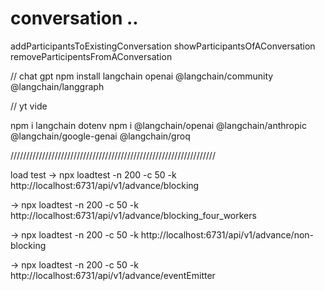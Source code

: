 # conversation ..

addParticipantsToExistingConversation
showParticipantsOfAConversation
removeParticipentsFromAConversation

// chat gpt
npm install langchain openai @langchain/community @langchain/langgraph

// yt vide

npm i langchain dotenv
npm i @langchain/openai @langchain/anthropic @langchain/google-genai
@langchain/groq

/////////////////////////////////////////////////////////////////

load test 
-> npx loadtest -n 200 -c 50 -k http://localhost:6731/api/v1/advance/blocking

-> npx loadtest -n 200 -c 50 -k http://localhost:6731/api/v1/advance/blocking_four_workers

-> npx loadtest -n 200 -c 50 -k http://localhost:6731/api/v1/advance/non-blocking

-> npx loadtest -n 200 -c 50 -k http://localhost:6731/api/v1/advance/eventEmitter


